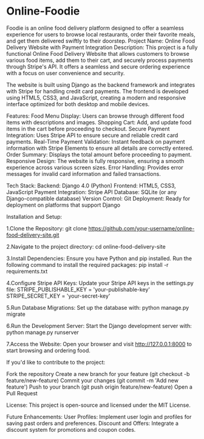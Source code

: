 # Online-Foodie
Foodie is an online food delivery platform designed to offer a seamless experience for users to browse local restaurants, order their favorite meals, and get them delivered swiftly to their doorstep. 
Project Name: Online Food Delivery Website with Payment Integration
Description:
This project is a fully functional Online Food Delivery Website that allows customers to browse various food items, add them to their cart, and securely process payments through Stripe's API. It offers a seamless and secure ordering experience with a focus on user convenience and security.

The website is built using Django as the backend framework and integrates with Stripe for handling credit card payments. The frontend is developed using HTML5, CSS3, and JavaScript, creating a modern and responsive interface optimized for both desktop and mobile devices.

Features:
Food Menu Display: Users can browse through different food items with descriptions and images.
Shopping Cart: Add, and update food items in the cart before proceeding to checkout.
Secure Payment Integration: Uses Stripe API to ensure secure and reliable credit card payments.
Real-Time Payment Validation: Instant feedback on payment information with Stripe Elements to ensure all details are correctly entered.
Order Summary: Displays the total amount before proceeding to payment.
Responsive Design: The website is fully responsive, ensuring a smooth experience across various screen sizes.
Error Handling: Provides error messages for invalid card information and failed transactions.

Tech Stack:
Backend: Django 4.0 (Python)
Frontend: HTML5, CSS3, JavaScript
Payment Integration: Stripe API
Database: SQLite (or any Django-compatible database)
Version Control: Git
Deployment: Ready for deployment on platforms that support Django

Installation and Setup:

1.Clone the Repository:
git clone https://github.com/your-username/online-food-delivery-site.git

2.Navigate to the project directory:
cd online-food-delivery-site

3.Install Dependencies: Ensure you have Python and pip installed. Run the following command to install the required packages:
pip install -r requirements.txt

4.Configure Stripe API Keys: Update your Stripe API keys in the settings.py file:
STRIPE_PUBLISHABLE_KEY = 'your-publishable-key'
STRIPE_SECRET_KEY = 'your-secret-key'

5.Run Database Migrations: Set up the database with:
python manage.py migrate

6.Run the Development Server: Start the Django development server with:
python manage.py runserver

7.Access the Website: Open your browser and visit http://127.0.0.1:8000 to start browsing and ordering food.

If you'd like to contribute to the project:

Fork the repository
Create a new branch for your feature (git checkout -b feature/new-feature)
Commit your changes (git commit -m 'Add new feature')
Push to your branch (git push origin feature/new-feature)
Open a Pull Request


License:
This project is open-source and licensed under the MIT License.

Future Enhancements:
User Profiles: Implement user login and profiles for saving past orders and preferences.
Discount and Offers: Integrate a discount system for promotions and coupon codes.
